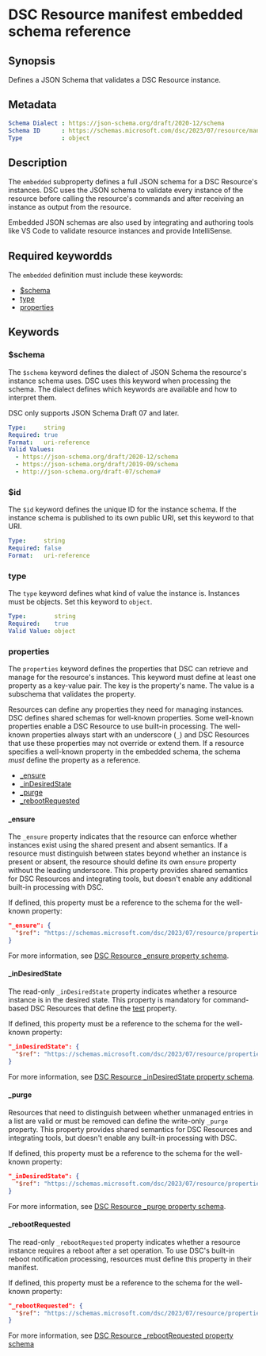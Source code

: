 # DSC Resource manifest embedded schema reference

## Synopsis

Defines a JSON Schema that validates a DSC Resource instance.

## Metadata

```yaml
Schema Dialect : https://json-schema.org/draft/2020-12/schema
Schema ID      : https://schemas.microsoft.com/dsc/2023/07/resource/manifest.schema.json#/properties/embedded
Type           : object
```

## Description

The `embedded` subproperty defines a full JSON schema for a DSC Resource's instances. DSC uses the
JSON schema to validate every instance of the resource before calling the resource's commands and
after receiving an instance as output from the resource.

Embedded JSON schemas are also used by integrating and authoring tools like VS Code to validate
resource instances and provide IntelliSense.

## Required keywordds

The `embedded` definition must include these keywords:

- [$schema](#schema)
- [type](#type)
- [properties](#properties)

## Keywords

### $schema

The `$schema` keyword defines the dialect of JSON Schema the resource's instance schema uses. DSC
uses this keyword when processing the schema. The dialect defines which keywords are available and
how to interpret them.

DSC only supports JSON Schema Draft 07 and later.

```yaml
Type:     string
Required: true
Format:   uri-reference
Valid Values:
  - https://json-schema.org/draft/2020-12/schema
  - https://json-schema.org/draft/2019-09/schema
  - http://json-schema.org/draft-07/schema#
```

### $id

The `$id` keyword defines the unique ID for the instance schema. If the instance schema is published
to its own public URI, set this keyword to that URI.

```yaml
Type:     string
Required: false
Format:   uri-reference
```

### type

The `type` keyword defines what kind of value the instance is. Instances must be objects. Set this
keyword to `object`.

```yaml
Type:        string
Required:    true
Valid Value: object
```

### properties

The `properties` keyword defines the properties that DSC can retrieve and manage for the resource's
instances. This keyword must define at least one property as a key-value pair. The key is the
property's name. The value is a subschema that validates the property.

Resources can define any properties they need for managing instances. DSC defines shared schemas
for well-known properties. Some well-known properties enable a DSC Resource to use built-in
processing. The well-known properties always start with an underscore (`_`) and DSC Resources that
use these properties may not override or extend them. If a resource specifies a well-known property
in the embedded schema, the schema _must_ define the property as a reference.

- [_ensure](#_ensure)
- [_inDesiredState](#_indesiredstate)
- [_purge](#_purge)
- [_rebootRequested](#_rebootrequested)

#### _ensure

The `_ensure` property indicates that the resource can enforce whether instances exist using the
shared present and absent semantics. If a resource must distinguish between states beyond whether
an instance is present or absent, the resource should define its own `ensure` property without the
leading underscore. This property provides shared semantics for DSC Resources and integrating
tools, but doesn't enable any additional built-in processing with DSC.

If defined, this property must be a reference to the schema for the well-known property:

```json
"_ensure": {
  "$ref": "https://schemas.microsoft.com/dsc/2023/07/resource/properties/ensure.json"
}
```

For more information, see [DSC Resource _ensure property schema][01].

#### _inDesiredState

The read-only `_inDesiredState` property indicates whether a resource instance is in the desired
state. This property is mandatory for command-based DSC Resources that define the [test][02]
property.

If defined, this property must be a reference to the schema for the well-known property:

```json
"_inDesiredState": {
  "$ref": "https://schemas.microsoft.com/dsc/2023/07/resource/properties/inDesiredState.json"
}
```

For more information, see [DSC Resource _inDesiredState property schema][03].

#### _purge

Resources that need to distinguish between whether unmanaged entries in a list are valid or must be
removed can define the write-only `_purge` property. This property provides shared semantics for
DSC Resources and integrating tools, but doesn't enable any built-in processing with DSC.

If defined, this property must be a reference to the schema for the well-known property:

```json
"_inDesiredState": {
  "$ref": "https://schemas.microsoft.com/dsc/2023/07/resource/properties/purge.json"
}
```

For more information, see [DSC Resource _purge property schema][04].

#### _rebootRequested

The read-only `_rebootRequested` property indicates whether a resource instance requires a reboot
after a set operation. To use DSC's built-in reboot notification processing, resources must define
this property in their manifest.

If defined, this property must be a reference to the schema for the well-known property:

```json
"_rebootRequested": {
  "$ref": "https://schemas.microsoft.com/dsc/2023/07/resource/properties/rebootRequested.json"
}
```

For more information, see [DSC Resource _rebootRequested property schema][05]

[01]: ../../properties/ensure.md
[02]: ../test.md
[03]: ../../properties/inDesiredState.md
[04]: ../../properties/purge.md
[05]: ../../properties/rebootRequested.md

